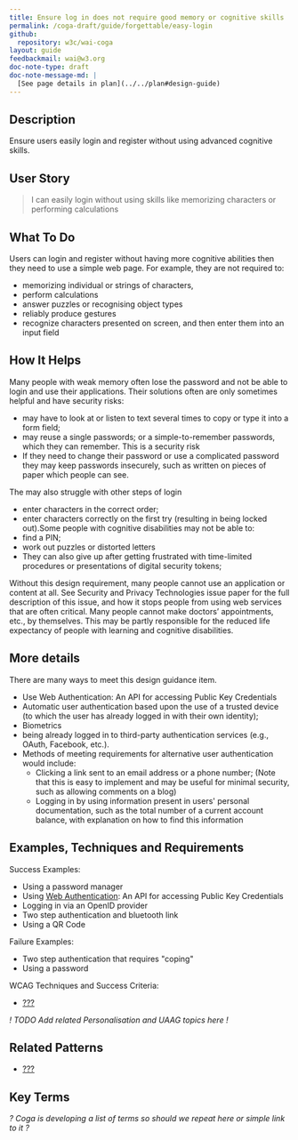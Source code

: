 ```yaml
---
title: Ensure log in does not require good memory or cognitive skills
permalink: /coga-draft/guide/forgettable/easy-login
github:
  repository: w3c/wai-coga
layout: guide
feedbackmail: wai@w3.org
doc-note-type: draft
doc-note-message-md: |
  [See page details in plan](../../plan#design-guide)
---
```


## Description

Ensure users easily login and register without using advanced cognitive skills.

## User Story

<blockquote class="pull">I can easily login without using skills like memorizing characters or performing calculations</blockquote>

## What To Do

Users can login and register without having more cognitive abilities then they need to use a simple web page. For example, they are not required to:

- memorizing individual or strings of characters,
- perform calculations
- answer puzzles or recognising object types
- reliably produce gestures
- recognize characters presented on screen, and then enter them into an input field

## How It Helps

Many people with weak memory often lose the password and not be able to login and use their applications. Their solutions often are only sometimes helpful and have security risks:

- may have to look at or listen to text several times to copy or type it into a form field;
- may reuse a single passwords; or a simple-to-remember passwords, which they can remember. This is a security risk
- If they need to change their password or use a complicated password they may keep passwords insecurely, such as written on pieces of paper which people can see.

The may also struggle with other steps of login

- enter characters in the correct order;
- enter characters correctly on the first try (resulting in being locked out).Some people with cognitive disabilities may not be able to:
- find a PIN;
- work out puzzles or distorted letters
- They can also give up after getting frustrated with time-limited procedures or presentations of digital security tokens;

Without this design requirement, many people cannot use an application or content at all. See Security and Privacy Technologies issue paper for the full description of this issue, and how it stops people from using web services that are often critical. Many people cannot make doctors’ appointments, etc., by themselves. This may be partly responsible for the reduced life expectancy of people with learning and cognitive disabilities.

## More details

There are many ways to meet this design guidance item.

- Use Web Authentication: An API for accessing Public Key Credentials
- Automatic user authentication based upon the use of a trusted device (to which the user has already logged in with their own identity);
- Biometrics
- being already logged in to third-party authentication services (e.g., OAuth, Facebook, etc.).
- Methods of meeting requirements for alternative user authentication would include:
  - Clicking a link sent to an email address or a phone number; (Note that this is easy to implement and may be useful for minimal security, such as allowing comments on a blog)
  - Logging in by using information present in users' personal documentation, such as the total number of a current account balance, with explanation on how to find this information

## Examples, Techniques and Requirements

Success Examples:

- Using a password manager
- Using [Web Authentication](https://www.w3.org/TR/webauthn/): An API for accessing Public Key Credentials
- Logging in via an OpenID provider
- Two step authentication and bluetooth link
- Using a QR Code

Failure Examples:

- Two step authentication that requires "coping"
- Using a password

WCAG Techniques and Success Criteria:

- [???](https://www.w3.org/WAI/WCAG21/quickref/)

_! TODO Add related Personalisation and UAAG topics here !_

## Related Patterns

- [???]()

## Key Terms

_? Coga is developing a list of terms so should we repeat here or simple link to it ?_
